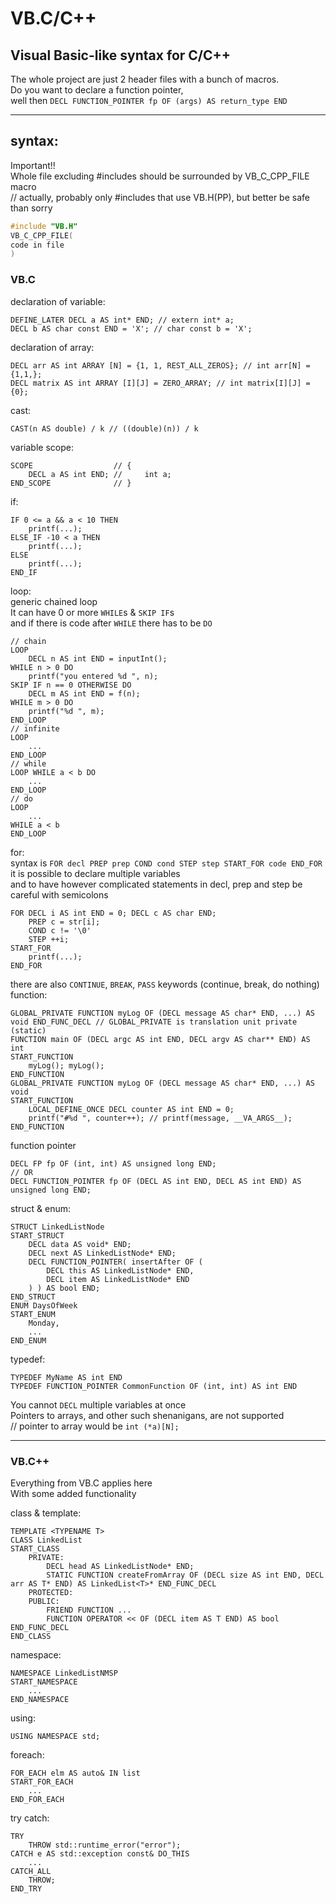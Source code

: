 # VB.C/C++
## Visual Basic-like syntax for C/C++

The whole project are just 2 header files with a bunch of macros.  
Do you want to declare a function pointer,   
well then `DECL FUNCTION_POINTER fp OF (args) AS return_type END`

---
## syntax:

Important!!  
Whole file excluding #includes should be surrounded by VB_C_CPP_FILE macro  
// actually, probably only #includes that use VB.H(PP), but better be safe than sorry  
```c
#include "VB.H"
VB_C_CPP_FILE(
code in file
)
```

### VB.C

declaration of variable:
```VB
DEFINE_LATER DECL a AS int* END; // extern int* a;
DECL b AS char const END = 'X'; // char const b = 'X';
```
declaration of array:
```VB
DECL arr AS int ARRAY [N] = {1, 1, REST_ALL_ZEROS}; // int arr[N] = {1,1,};
DECL matrix AS int ARRAY [I][J] = ZERO_ARRAY; // int matrix[I][J] = {0};
```
cast:
```VB
CAST(n AS double) / k // ((double)(n)) / k
```
variable scope:
```VB
SCOPE                  // {
    DECL a AS int END; //     int a;
END_SCOPE              // }
```
if:
```VB
IF 0 <= a && a < 10 THEN
    printf(...);
ELSE_IF -10 < a THEN
    printf(...);
ELSE
    printf(...);
END_IF
```
loop:  
generic chained loop  
It can have 0 or more `WHILE`s & `SKIP IF`s  
and if there is code after `WHILE` there has to be `DO`  
```VB
// chain
LOOP 
    DECL n AS int END = inputInt();
WHILE n > 0 DO
    printf("you entered %d ", n);
SKIP IF n == 0 OTHERWISE DO
    DECL m AS int END = f(n);
WHILE m > 0 DO
    printf("%d ", m);
END_LOOP
// infinite
LOOP
    ...
END_LOOP
// while
LOOP WHILE a < b DO
    ...
END_LOOP
// do
LOOP
    ...
WHILE a < b
END_LOOP
```
for:  
syntax is `FOR decl PREP prep COND cond STEP step START_FOR code END_FOR`  
it is possible to declare multiple variables  
and to have however complicated statements in decl, prep and step
be careful with semicolons  
```VB
FOR DECL i AS int END = 0; DECL c AS char END;
    PREP c = str[i];
    COND c != '\0'
    STEP ++i;
START_FOR
    printf(...);
END_FOR
```
there are also `CONTINUE`, `BREAK`, `PASS` keywords (continue, break, do nothing)
function:
```VB
GLOBAL_PRIVATE FUNCTION myLog OF (DECL message AS char* END, ...) AS void END_FUNC_DECL // GLOBAL_PRIVATE is translation unit private (static)
FUNCTION main OF (DECL argc AS int END, DECL argv AS char** END) AS int
START_FUNCTION
    myLog(); myLog(); 
END_FUNCTION
GLOBAL_PRIVATE FUNCTION myLog OF (DECL message AS char* END, ...) AS void
START_FUNCTION
    LOCAL_DEFINE_ONCE DECL counter AS int END = 0;
    printf("#%d ", counter++); // printf(message, __VA_ARGS__);
END_FUNCTION
```
function pointer
```VB
DECL FP fp OF (int, int) AS unsigned long END;
// OR
DECL FUNCTION_POINTER fp OF (DECL AS int END, DECL AS int END) AS unsigned long END;
```
struct & enum:
```VB
STRUCT LinkedListNode 
START_STRUCT
    DECL data AS void* END;
    DECL next AS LinkedListNode* END;
    DECL FUNCTION_POINTER( insertAfter OF (
        DECL this AS LinkedListNode* END, 
        DECL item AS LinkedListNode* END
    ) ) AS bool END;
END_STRUCT
ENUM DaysOfWeek
START_ENUM
    Monday, 
    ...
END_ENUM
```
typedef:
```VB
TYPEDEF MyName AS int END
TYPEDEF FUNCTION_POINTER CommonFunction OF (int, int) AS int END
```



You cannot `DECL` multiple variables at once  
Pointers to arrays, and other such shenanigans, are not supported  
// pointer to array would be `int (*a)[N];`


---
### VB.C++

Everything from VB.C applies here  
With some added functionality

class & template:
```VB
TEMPLATE <TYPENAME T>
CLASS LinkedList
START_CLASS
    PRIVATE:
        DECL head AS LinkedListNode* END;
        STATIC FUNCTION createFromArray OF (DECL size AS int END, DECL arr AS T* END) AS LinkedList<T>* END_FUNC_DECL
    PROTECTED:
    PUBLIC:
        FRIEND FUNCTION ...
        FUNCTION OPERATOR << OF (DECL item AS T END) AS bool END_FUNC_DECL
END_CLASS
```
namespace:
```VB
NAMESPACE LinkedListNMSP 
START_NAMESPACE
    ...
END_NAMESPACE
```
using:
```VB
USING NAMESPACE std;
```
foreach:
```VB
FOR_EACH elm AS auto& IN list
START_FOR_EACH
    ...
END_FOR_EACH
```
try catch:
```VB
TRY
    THROW std::runtime_error("error");
CATCH e AS std::exception const& DO_THIS
    ...
CATCH_ALL
    THROW;
END_TRY
```
